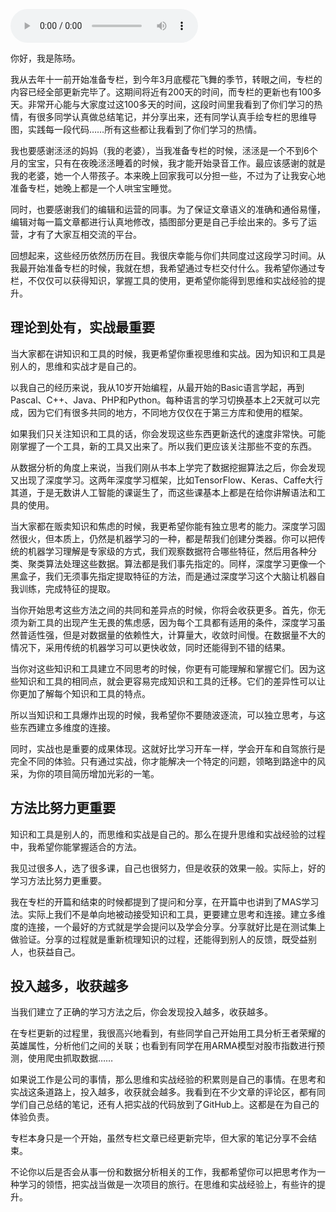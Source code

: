 <audio title="结束语丨当大家都在讲知识和工具的时候，我更希望你重视思维和实战" src="https://static001.geekbang.org/resource/audio/1a/c4/1a61a461b0908262a68d3aebc1027ac4.mp3" controls="controls"></audio> 
<p>你好，我是陈旸。</p><p>我从去年十一前开始准备专栏，到今年3月底樱花飞舞的季节，转眼之间，专栏的内容已经全部更新完毕了。这期间将近有200天的时间，而专栏的更新也有100多天。非常开心能与大家度过这100多天的时间，这段时间里我看到了你们学习的热情，有很多同学认真做总结笔记，并分享出来，还有同学认真手绘专栏的思维导图，实践每一段代码……所有这些都让我看到了你们学习的热情。</p><p>我也要感谢洆洆的妈妈（我的老婆），当我准备专栏的时候，洆洆是一个不到6个月的宝宝，只有在夜晚洆洆睡着的时候，我才能开始录音工作。最应该感谢的就是我的老婆，她一个人带孩子。本来晚上回家我可以分担一些，不过为了让我安心地准备专栏，她晚上都是一个人哄宝宝睡觉。</p><p>同时，也要感谢我们的编辑和运营的同事。为了保证文章语义的准确和通俗易懂，编辑对每一篇文章都进行认真地修改，插图部分更是自己手绘出来的。多亏了运营，才有了大家互相交流的平台。</p><p>回想起来，这些经历依然历历在目。我很庆幸能与你们共同度过这段学习时间。从我最开始准备专栏的时候，我就在想，我希望通过专栏交付什么。我希望你通过专栏，不仅仅可以获得知识，掌握工具的使用，更希望你能得到思维和实战经验的提升。</p><!-- [[[read_end]]] --><h2>理论到处有，实战最重要</h2><p>当大家都在讲知识和工具的时候，我更希望你重视思维和实战。因为知识和工具是别人的，思维和实战才是自己的。</p><p>以我自己的经历来说，我从10岁开始编程，从最开始的Basic语言学起，再到Pascal、C++、Java、PHP和Python。每种语言的学习切换基本上2天就可以完成，因为它们有很多共同的地方，不同地方仅仅在于第三方库和使用的框架。</p><p>如果我们只关注知识和工具的话，你会发现这些东西更新迭代的速度非常快。可能刚掌握了一个工具，新的工具又出来了。所以我们更应该关注那些不变的东西。</p><p>从数据分析的角度上来说，当我们刚从书本上学完了数据挖掘算法之后，你会发现又出现了深度学习。这两年深度学习框架，比如TensorFlow、Keras、Caffe大行其道，于是无数讲人工智能的课诞生了，而这些课基本上都是在给你讲解语法和工具的使用。</p><p>当大家都在贩卖知识和焦虑的时候，我更希望你能有独立思考的能力。深度学习固然很火，但本质上，仍然是机器学习的一种，都是帮我们创建分类器。你可以把传统的机器学习理解是专家级的方式，我们观察数据符合哪些特征，然后用各种分类、聚类算法处理这些数据。算法都是我们事先指定的。同样，深度学习更像一个黑盒子，我们无须事先指定提取特征的方法，而是通过深度学习这个大脑让机器自我训练，完成特征的提取。</p><p>当你开始思考这些方法之间的共同和差异点的时候，你将会收获更多。首先，你无须为新工具的出现产生无畏的焦虑感，因为每个工具都有适用的条件，深度学习虽然普适性强，但是对数据量的依赖性大，计算量大，收敛时间慢。在数据量不大的情况下，采用传统的机器学习可以更快收敛，同时还能得到不错的结果。</p><p>当你对这些知识和工具建立不同思考的时候，你更有可能理解和掌握它们。因为这些知识和工具的相同点，就会更容易完成知识和工具的迁移。它们的差异性可以让你更加了解每个知识和工具的特点。</p><p>所以当知识和工具爆炸出现的时候，我希望你不要随波逐流，可以独立思考，与这些东西建立多维度的连接。</p><p>同时，实战也是重要的成果体现。这就好比学习开车一样，学会开车和自驾旅行是完全不同的体验。只有通过实战，你才能解决一个特定的问题，领略到路途中的风采，为你的项目简历增加光彩的一笔。</p><h2>方法比努力更重要</h2><p>知识和工具是别人的，而思维和实战是自己的。那么在提升思维和实战经验的过程中，我希望你能掌握适合的方法。</p><p>我见过很多人，选了很多课，自己也很努力，但是收获的效果一般。实际上，好的学习方法比努力更重要。</p><p>我在专栏的开篇和结束的时候都提到了提问和分享，在开篇中也讲到了MAS学习法。实际上我们不是单向地被动接受知识和工具，更要建立思考和连接。建立多维度的连接，一个最好的方式就是学会提问以及学会分享。分享就好比是在测试集上做验证。分享的过程就是重新梳理知识的过程，还能得到别人的反馈，既受益别人，也获益自己。</p><h2>投入越多，收获越多</h2><p>当我们建立了正确的学习方法之后，你会发现投入越多，收获越多。</p><p>在专栏更新的过程里，我很高兴地看到，有些同学自己开始用工具分析王者荣耀的英雄属性，分析他们之间的关联；也看到有同学在用ARMA模型对股市指数进行预测，使用爬虫抓取数据……</p><p>如果说工作是公司的事情，那么思维和实战经验的积累则是自己的事情。在思考和实战这条道路上，投入越多，收获就会越多。我看到在不少文章的评论区，都有同学们自己总结的笔记，还有人把实战的代码放到了GitHub上。这都是在为自己的体验负责。</p><p>专栏本身只是一个开始，虽然专栏文章已经更新完毕，但大家的笔记分享不会结束。</p><p>不论你以后是否会从事一份和数据分析相关的工作，我都希望你可以把思考作为一种学习的领悟，把实战当做是一次项目的旅行。在思维和实战经验上，有些许的提升。</p><p><a href="http://geekbangshujufenxi.mikecrm.com/UZwi1UU"><img src="https://static001.geekbang.org/resource/image/ee/dc/eebe1ab267f0d8eb28a7c5afd8df6edc.jpg" alt=""></a></p>